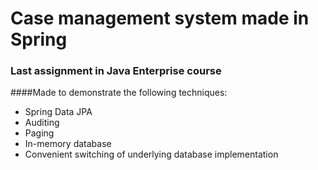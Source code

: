 # Case management system made in Spring
### Last assignment in Java Enterprise course

####Made to demonstrate the following techniques:
  + Spring Data JPA
  + Auditing
  + Paging
  + In-memory database
  + Convenient switching of underlying database implementation
